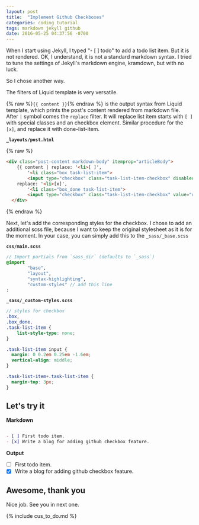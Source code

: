 ```yaml
---
layout: post
title:  "Implement Github Checkboxes"
categories: coding tutorial
tags: markdown jekyll github
date: 2016-05-25 04:37:56 -0700
---
```


When I start using Jekyll, I typed "- [ ] todo" to add a todo list item. But it is not rendered. OK, I understand, it is not a standard markdown syntax. I tried to tune the settings of Jekyll's markdown engine, kramdown, but with no luck.

So I chose another way.
<p class="pullquote">
The filters of Liquid template is very versatile.
</p>

{% raw %}`{{ content }}`{% endraw %} is the output syntax from Liquid template, which prints the post's content rendered from markdown file. After `|` symbol comes the `replace` filter. It will replace list item starts with `[ ]` with special classes and an checkbox element. Similar procedure for the `[x]`, and replace it with done-list-item.

**`_layouts/post.html`**

{% raw %}
```html
<div class="post-content markdown-body" itemprop="articleBody">
    {{ content | replace: '<li>[ ]', 
        '<li class="box task-list-item">
        <input type="checkbox" class="task-list-item-checkbox" disabled>' | 
    replace: '<li>[x]', 
        '<li class="box_done task-list-item">
        <input type="checkbox" class="task-list-item-checkbox" value="on" disabled checked>'  }}
  </div>
```
{% endraw %}

Next, let's add the corresponding styles for the checkbox. I chose to add an additional scss file, because I want to keep the original stylesheet as it is for the moment. In your case, you can simply add this to the `_sass/_base.scss`

**`css/main.scss`**

```scss
// Import partials from `sass_dir` (defaults to `_sass`)
@import
        "base",
        "layout",
        "syntax-highlighting",
        "custom-styles" // add this line
;
```

**`_sass/_custom-styles.scss`**

```scss
// styles for checkbox
.box,
.box_done,
.task-list-item {
    list-style-type: none;
}

.task-list-item input {
  margin: 0 0.2em 0.25em -1.6em;
  vertical-align: middle;
}

.task-list-item+.task-list-item {
  margin-top: 3px;
}
```

Let's try it
---

**Markdown**

```md

- [ ] First todo item.
- [x] Write a blog for adding github checkbox feature.

```

**Output**

- [ ] First todo item.
- [x] Write a blog for adding github checkbox feature.

Awesome, thank you
---
Nice job. See you in next one.

{% include cus_to_do.md %}

